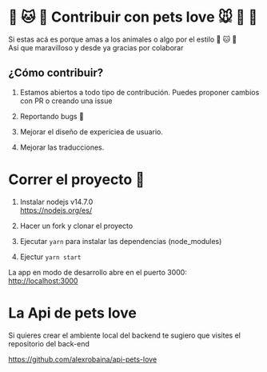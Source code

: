 # **🐶 🐱 🦊 Contribuir con pets love 🐭 🐹 🐰**

Si estas acá es porque amas a los animales o algo por el estilo 🐶 🐱 🦊<br>
Así que maravilloso y desde ya gracias por colaborar

## ¿Cómo contribuir?

1. Estamos abiertos a todo tipo de contribución. Puedes proponer cambios con PR o creando una issue<br>

2. Reportando bugs 🐛

3. Mejorar el diseño de expericiea de usuario.

4. Mejorar las traducciones.

# **Correr el proyecto 🚀**

1. Instalar nodejs v14.7.0<br>
   https://nodejs.org/es/

2. Hacer un fork y clonar el proyecto

3. Ejecutar `yarn` para instalar las dependencias (node_modules)

4. Ejectur `yarn start`

La app en modo de desarrollo abre en el puerto 3000: <br> [http://localhost:3000](http://localhost:3000)

# La Api de pets love

Si quieres crear el ambiente local del backend te sugiero que visites el repositorio
del back-end

https://github.com/alexrobaina/api-pets-love